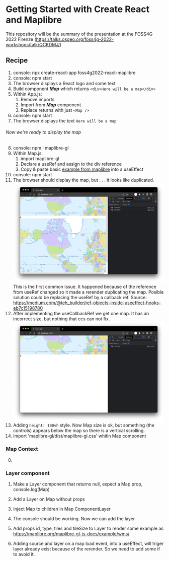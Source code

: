 # Getting Started with Create React and Maplibre

This repository will be the summary of the presentation at the FOSS4G 2022 Firenze (https://talks.osgeo.org/foss4g-2022-workshops/talk/QCKDMJ/)

## Recipe

1. console: npx create-react-app foss4g2022-react-maplibre
2. console: npm start
3. The browser displays a React logo and some text
4. Build component **_Map_** which returns `<div>Here will be a map</div>`
5. Within App.js:
   1. Remove imports
   1. Import from **_Map_** component
   1. Replace returns with just `<Map />`
6. console: npm start
7. The browser displays the text `Here will be a map`

<H6>Now we're ready to display the map</H6>

8. console: npm i maplibre-gl
9. Within Map.js:
   1. import maplibre-gl
   1. Declare a useRef and assign to the div reference
   1. Copy & paste basic [example from maplibre](https://maplibre.org/maplibre-gl-js-docs/example/simple-map/) into a useEffect
10. console: npm start
11. The browser should display the map, but . . . it looks like duplicated.
    ![Map duplicated](/readme_assets/issue%201%20-%20map%20duplicated.png)
    This is the first common issue. It happened because of the reference from useRef changed so it made a rerender duplicating the map. Posible solution could be replacing the useRef by a callback ref.
    Source: https://medium.com/@teh_builder/ref-objects-inside-useeffect-hooks-eb7c15198780
12. After implementing the useCallbackRef we get one map. It has an incorrect size, but nothing that ccs can not fix.
    ![Map size incorrect](/readme_assets/issue%202%20-%20map%20size%20incorrect.png)
13. Adding `height: 100vh` style. Now Map size is ok, but something (the controls) appears below the map so there is a vertical scrolling.
14. import 'maplibre-gl/dist/maplibre-gl.css' whitin Map component

### Map Context

0.

### Layer component

1. Make a Layer component that returns null, expect a Map prop, console.log(Map)
2. Add a Layer on Map without props
3. Inject Map to children in Map ComponentLayer
4. The console should be working. Now we can add the layer
5. Add props id, type, tiles and tileSize to Layer to render some example as https://maplibre.org/maplibre-gl-js-docs/example/wms/

6. Adding source and layer on a map load event, into a useEffect, will triger layer already exist because of the rerender. So we need to add some if to avoid it.
